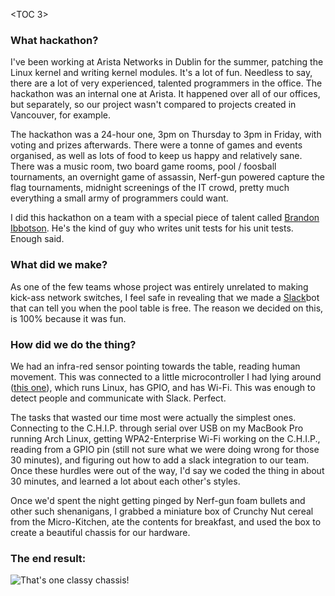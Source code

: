 <TOC 3>

### What hackathon?

I've been working at Arista Networks in Dublin for the summer, patching the
Linux kernel and writing kernel modules. It's a lot of fun. Needless to say,
there are a lot of very experienced, talented programmers in the office. The
hackathon was an internal one at Arista. It happened over all of our offices,
but separately, so our project wasn't compared to projects created in
Vancouver, for example.

The hackathon was a 24-hour one, 3pm on Thursday to 3pm in Friday, with voting
and prizes afterwards. There were a tonne of games and events organised, as
well as lots of food to keep us happy and relatively sane. There was a music
room, two board game rooms, pool / foosball tournaments, an overnight game of
assassin, Nerf-gun powered capture the flag tournaments, midnight screenings of
the IT crowd, pretty much everything a small army of programmers could want.

I did this hackathon on a team with a special piece of talent called [Brandon
Ibbotson](https://github.com/byxor/). He's the kind of guy who writes unit
tests for his unit tests. Enough said.

### What did we make?

As one of the few teams whose project was entirely unrelated to making kick-ass
network switches, I feel safe in revealing that we made a
[Slack](https://slack.com/)bot that can tell you when the pool table is free.
The reason we decided on this, is 100% because it was fun.

### How did we do the thing?

We had an infra-red sensor pointing towards the table, reading human movement.
This was connected to a little microcontroller I had lying around ([this
one](https://getchip.com/pages/chip)), which runs Linux, has GPIO, and has
Wi-Fi. This was enough to detect people and communicate with Slack. Perfect.

The tasks that wasted our time most were actually the simplest ones. Connecting
to the C.H.I.P. through serial over USB on my MacBook Pro running Arch Linux,
getting WPA2-Enterprise Wi-Fi working on the C.H.I.P., reading from a GPIO pin
(still not sure what we were doing wrong for those 30 minutes), and figuring
out how to add a slack integration to our team. Once these hurdles were out of
the way, I'd say we coded the thing in about 30 minutes, and learned a lot
about each other's styles.

Once we'd spent the night getting pinged by Nerf-gun foam bullets and other
such shenanigans, I grabbed a miniature box of Crunchy Nut cereal from the
Micro-Kitchen, ate the contents for breakfast, and used the box to create a
beautiful chassis for our hardware.

### The end result:

![That's one classy chassis!](hackathon-cereal-box)
